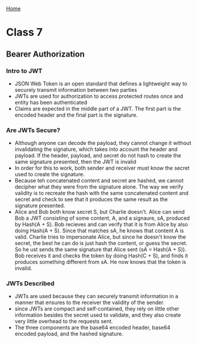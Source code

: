 [Home](../README.md)

# Class 7

## Bearer Authorization

### Intro to JWT

- JSON Web Token is an open standard that defines a lightweight way to securely transmit information between two parties
- JWTs are used for authorization to access protected routes once and entity has been authenticated
- Claims are expected in the middle part of a JWT. The first part is the encoded header and the final part is the signature.

### Are JWTs Secure?

- Although anyone can decode the payload, they cannot change it without invalidating the signature, which takes into account the header and payload. If the header, payload, and secret do not hash to create the same signature presented, then the JWT is invalid
- In order for this to work, both sender and receiver must know the secret used to create the signature.
- Because teh concatenated content and secret are hashed, we cannot decipher what they were from the signature alone. The way we verify validity is to recreate the hash with the same concatenated content and secret and check to see that it produces the same result as the signature presented.
- Alice and Bob both know secret S, but Charlie doesn't. Alice can send Bob a JWT consisting of some content, A, and a signaure, sA, produced by Hash(A + S). Bob recieves and can verify that it is from Alice by also doing Hash(A + S). Since that matches sA, he knows that content A is valid. Charlie tries to impersonate Alice, but since he doesn't know the secret, the best he can do is just hash the content, or guess the secret. So he ust sends the same signature that Alice sent (sA = Hash(A + S)). Bob receives it and checks the token by doing Hash(C + S), and finds it produces something different from sA. He now knows that the token is invalid.

### JWTs Described

- JWTs are used because they can securely transmit information in a manner that ensures to the receiver the validity of the sender.
- since JWTs are compact and self-contained, they rely on little other information besides the secret used to validate, and they also create very little overhead to the requests sent.
- The three components are the base64 encoded header, base64 encoded payload, and the hashed signature.
